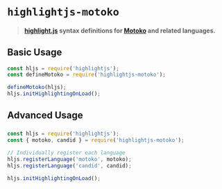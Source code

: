 # `highlightjs-motoko`

> #### [highlight.js](https://github.com/highlightjs/highlight.js) syntax definitions for [Motoko](https://internetcomputer.org/docs/current/motoko/main/about-this-guide) and related languages.

## Basic Usage

```js
const hljs = require('highlightjs');
const defineMotoko = require('highlightjs-motoko');

defineMotoko(hljs);
hljs.initHighlightingOnLoad();
```

## Advanced Usage

### 

```js
const hljs = require('highlightjs');
const { motoko, candid } = require('highlightjs-motoko');

// Individually register each language
hljs.registerLanguage('motoko', motoko);
hljs.registerLanguage('candid', candid);

hljs.initHighlightingOnLoad();
```